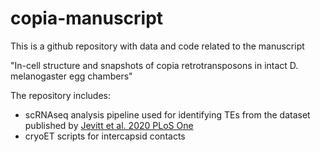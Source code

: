 # copia-manuscript

This is a github repository with data and code related to the manuscript

"In-cell structure and snapshots of copia retrotransposons in intact D. melanogaster egg chambers"

The repository includes:
   - scRNAseq analysis pipeline used for identifying TEs from the dataset published by [Jevitt et al. 2020 PLoS One](https://doi.org/10.1371/journal.pbio.3000538)
   - cryoET scripts for intercapsid contacts

